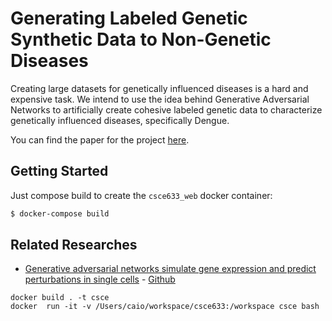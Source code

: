 # Generating Labeled Genetic Synthetic Data to Non-Genetic Diseases

Creating large datasets for genetically influenced diseases is a hard and expensive task.
We intend to use the idea behind Generative Adversarial Networks to artificially create cohesive labeled genetic data to characterize genetically influenced diseases, specifically Dengue.

You can find the paper for the project [here](https://www.overleaf.com/project/5d8555ac21df820001d176ac).

## Getting Started

Just compose build to create the `csce633_web` docker container:

```bash
$ docker-compose build
```

## Related Researches

- [Generative adversarial networks simulate gene expression and predict perturbations in single cells](https://www.biorxiv.org/content/10.1101/262501v2.full) - [Github](https://github.com/luslab/scRNAseq-WGAN-GP)


```
docker build . -t csce
docker  run -it -v /Users/caio/workspace/csce633:/workspace csce bash
```